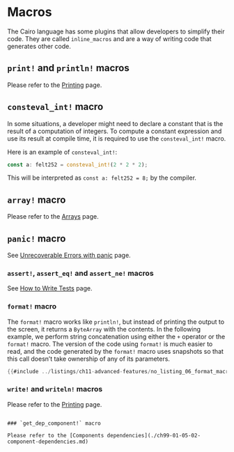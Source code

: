 # Macros

The Cairo language has some plugins that allow developers to simplify their code. They are called `inline_macros` and are a way of writing code that generates other code.

## `print!` and `println!` macros

Please refer to the [Printing](./ch11-04-printing.md) page.

## `consteval_int!` macro

In some situations, a developer might need to declare a constant that is the result of a computation of integers. To compute a constant expression and use its result at compile time, it is required to use the `consteval_int!` macro.

Here is an example of `consteval_int!`:

```rust
const a: felt252 = consteval_int!(2 * 2 * 2);
```

This will be interpreted as `const a: felt252 = 8;` by the compiler.

## `array!` macro

Please refer to the [Arrays](./ch03-01-arrays.md) page.

## `panic!` macro

See [Unrecoverable Errors with panic](./ch09-01-unrecoverable-errors-with-panic.md) page.

### `assert!`, `assert_eq!` and `assert_ne!` macros

See [How to Write Tests](./ch10-01-how-to-write-tests.md) page.

### `format!` macro

The `format!` macro works like `println!`, but instead of printing the output to
the screen, it returns a  `ByteArray` with the contents. In the following
example, we perform string concatenation using either the `+` operator or the
`format!` macro.  The version of the code using `format!` is much easier to
read, and the code generated by the `format!` macro uses snapshots so that this
call doesn’t take ownership of any of its parameters.

```rust
{{#include ../listings/ch11-advanced-features/no_listing_06_format_macro/src/lib.cairo}}
```

### `write!` and `writeln!` macros

Please refer to the [Printing](./ch11-04-printing.md) page.
```

### `get_dep_component!` macro

Please refer to the [Components dependencies](./ch99-01-05-02-component-dependencies.md)
